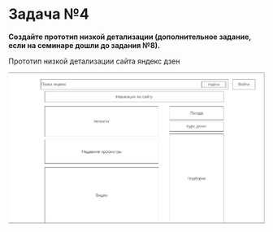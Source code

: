# Задача №4
**Создайте прототип низкой детализации (дополнительное задание, если на семинаре дошли до задания №8).**

Прототип низкой детализации сайта яндекс дзен

![фото](images/ASiteWithLowDetail.png)